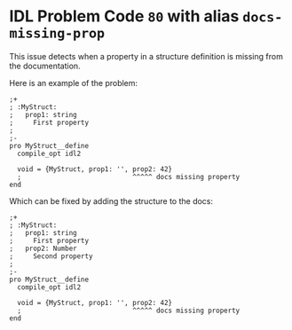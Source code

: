 # IDL Problem Code `80` with alias `docs-missing-prop`

<!--@include: ./severity/docs_error.md-->

This issue detects when a property in a structure definition is missing from the documentation.

Here is an example of the problem:

```idl
;+
; :MyStruct:
;   prop1: string
;     First property
;
;-
pro MyStruct__define
  compile_opt idl2

  void = {MyStruct, prop1: '', prop2: 42}
  ;                            ^^^^^ docs missing property
end
```

Which can be fixed by adding the structure to the docs:

```idl
;+
; :MyStruct:
;   prop1: string
;     First property
;   prop2: Number
;     Second property
;
;-
pro MyStruct__define
  compile_opt idl2

  void = {MyStruct, prop1: '', prop2: 42}
  ;                            ^^^^^ docs missing property
end
```
